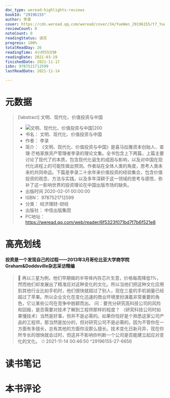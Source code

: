 ```yaml
---
doc_type: weread-highlights-reviews
bookId: "29196155"
author: 李录
cover: https://cdn.weread.qq.com/weread/cover/34/YueWen_29196155/t7_YueWen_29196155.jpg
reviewCount: 0
noteCount: 0
readingStatus: 读完
progress: 100%
totalReadDay: 26
readingTime: 4小时55分钟
readingDate: 2021-03-19
finishedDate: 2021-11-17
isbn: 9787521712599
lastReadDate: 2021-11-14

---
```

# 元数据
> [!abstract] 文明、现代化、价值投资与中国
> - ![ 文明、现代化、价值投资与中国|200](https://cdn.weread.qq.com/weread/cover/34/YueWen_29196155/t7_YueWen_29196155.jpg)
> - 书名： 文明、现代化、价值投资与中国
> - 作者： 李录
> - 简介： 《文明、现代化、价值投资与中国》是喜马拉雅资本创始人、查理·芒格家族资产管理者李录的理论文集。全书包含上下两篇，上篇主要讨论了现代了的本质，包含现代化诞生的成因与影响，以及对中国在现代化进程上的可能性做出预测。作者站在全体人类的角度，思考人类未来的共同命运。下篇是李录二十余年来价值投资的经验集合，包含价值投资的观念、方法与实践，以及多年深耕于这一领域的思考与感悟，弥补了这一影响世界的投资理论在中国出版市场的缺失。
> - 出版时间 2020-02-01 00:00:00
> - ISBN： 9787521712599
> - 分类： 经济理财-财经
> - 出版社： 中信出版集团
> - PC地址：https://weread.qq.com/web/reader/6f5323f071bd7f7b6f521e8

# 高亮划线

#### 投资是一个发现自己的过程——2013年3月哥伦比亚大学商学院Graham&Doddsville杂志采访精编

> 📌 再以三星为例，他们早期做的半导体内存芯片生意，价格每周降低1%，然而他们却发展出了精准应对这种变化的文化。所以当他们把这种文化应用到其他行业比如手机时，他们很快就超过了别人，现在三星的手机销量已经超过了苹果。所以企业文化在变化迅速的商业环境里扮演着非常重要的角色，它让某些公司在竞争中脱颖而出。
问：要充分研究高科技公司的风险和回报，是否需要对技术了解到工程师那样的程度？
（研究科技公司时如果懂技术）当然是好事，但并不是必需的。如果你恰好是个熟悉这家公司产品的工程师，那当然是加分的，但对研究公司不是必需的。因为不管你在一方面有多擅长，总有其他的方面你没那么擅长。技术变化日新月异，现在你所专长的很快就会过时，但这并不影响你判断一个公司是否能建立起应对变化的文化。 
> ⏱ 2021-11-14 00:46:50 ^29196155-27-6656

# 读书笔记

# 本书评论
